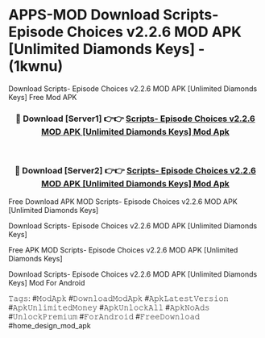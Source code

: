 # APPS-MOD Download Scripts- Episode Choices v2.2.6 MOD APK [Unlimited Diamonds Keys] - (1kwnu)
Download Scripts- Episode Choices v2.2.6 MOD APK [Unlimited Diamonds Keys] Free Mod APK

<div align="center">
<h3>🔴 Download [Server1] 👉👉 <a href="https://apk-comot.site?title=Scripts-_Episode_Choices_v2.2.6_MOD_APK_[Unlimited_Diamonds_Keys]">Scripts- Episode Choices v2.2.6 MOD APK [Unlimited Diamonds Keys] Mod Apk</a></h3><br>

<h3>🔴 Download [Server2] 👉👉 <a href="https://apk-comot.site?title=Scripts-_Episode_Choices_v2.2.6_MOD_APK_[Unlimited_Diamonds_Keys]">Scripts- Episode Choices v2.2.6 MOD APK [Unlimited Diamonds Keys] Mod Apk</a></h3>
</div>


Free Download APK MOD Scripts- Episode Choices v2.2.6 MOD APK [Unlimited Diamonds Keys]

Download Scripts- Episode Choices v2.2.6 MOD APK [Unlimited Diamonds Keys] 

Free APK MOD Scripts- Episode Choices v2.2.6 MOD APK [Unlimited Diamonds Keys] 

Download Scripts- Episode Choices v2.2.6 MOD APK [Unlimited Diamonds Keys] Mod For Android

𝚃𝚊𝚐𝚜: #𝙼𝚘𝚍𝙰𝚙𝚔 #𝙳𝚘𝚠𝚗𝚕𝚘𝚊𝚍𝙼𝚘𝚍𝙰𝚙𝚔 #𝙰𝚙𝚔𝙻𝚊𝚝𝚎𝚜𝚝𝚅𝚎𝚛𝚜𝚒𝚘𝚗 #𝙰𝚙𝚔𝚄𝚗𝚕𝚒𝚖𝚒𝚝𝚎𝚍𝙼𝚘𝚗𝚎𝚢 #𝙰𝚙𝚔𝚄𝚗𝚕𝚘𝚌𝚔𝙰𝚕𝚕 #𝙰𝚙𝚔𝙽𝚘𝙰𝚍𝚜 #𝚄𝚗𝚕𝚘𝚌𝚔𝙿𝚛𝚎𝚖𝚒𝚞𝚖 #𝙵𝚘𝚛𝙰𝚗𝚍𝚛𝚘𝚒𝚍 #𝙵𝚛𝚎𝚎𝙳𝚘𝚠𝚗𝚕𝚘𝚊𝚍 #home_design_mod_apk